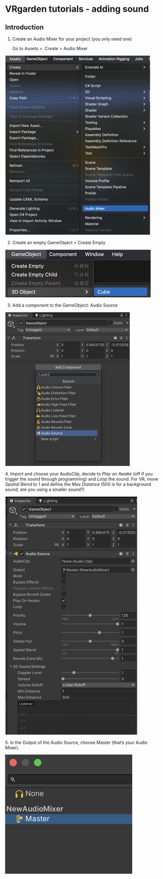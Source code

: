 # VRgarden tutorials - adding sound

## Introduction

1. Create an Audio Mixer for your project (you only need one)</p>
Go to Assets &gt;<span class="Apple-converted-space">  </span>Create &gt; Audio Mixer</p>

<p align="left"><img src="images/audio03.png"/></p>

2. Create an empty GameObject &gt; Create Empty</p>
<p align="left"><img src="images/audio05.jpg"/></p>

3. Add a component to the GameObject: Audio Source</p>

<p align="left"><img src="images/audio01.png"/></p>
4. Import and choose your AudioClip, decide to <i>Play on Awake</i> (off if you trigger the sound through programming) and <i>Loop</i> the sound. For VR, move <i>Spatial Blend</i> to 1 and define the <i>Max Distance</i> (500 is for a background sound, are you using a smaller sound?)</p>

<p align="left"><img src="images/audio04.png"/></p>
5. In the Output of the Audio Source, choose Master (that’s your Audio Mixer).</p>

<p align="left"><img src="images/audio02.png"/></p>


